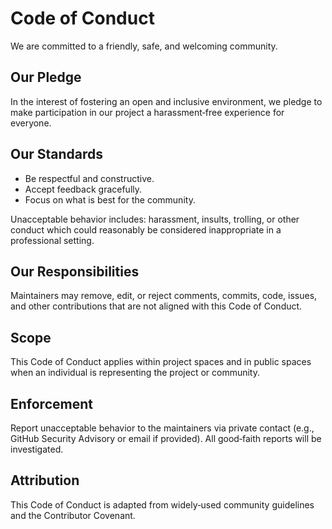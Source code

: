 # Code of Conduct

We are committed to a friendly, safe, and welcoming community.

## Our Pledge
In the interest of fostering an open and inclusive environment, we pledge to make participation in our project a harassment‑free experience for everyone.

## Our Standards
- Be respectful and constructive.
- Accept feedback gracefully.
- Focus on what is best for the community.

Unacceptable behavior includes: harassment, insults, trolling, or other conduct which could reasonably be considered inappropriate in a professional setting.

## Our Responsibilities
Maintainers may remove, edit, or reject comments, commits, code, issues, and other contributions that are not aligned with this Code of Conduct.

## Scope
This Code of Conduct applies within project spaces and in public spaces when an individual is representing the project or community.

## Enforcement
Report unacceptable behavior to the maintainers via private contact (e.g., GitHub Security Advisory or email if provided). All good‑faith reports will be investigated.

## Attribution
This Code of Conduct is adapted from widely‑used community guidelines and the Contributor Covenant.

